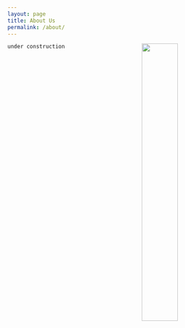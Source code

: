 ```yaml
---
layout: page
title: About Us
permalink: /about/
---
```



<img style="float: right" src="https://farm8.staticflickr.com/7571/16243507716_cd62dd2030.jpg" height="40%" width="40%">

`under construction`

